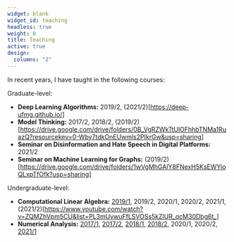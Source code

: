 ```yaml
---
widget: blank
widget_id: teaching
headless: true
weight: 0
title: Teaching
active: true
design:
  columns: "2"
---
```

In recent years, I have taught in the following courses:

Graduate-level:
* **Deep Learning Algorithms:** 2019/2, (2021/2)[https://deep-ufmg.github.io/]
* **Model Thinking:** 2017/2, 2018/2, (2019/2)[https://drive.google.com/drive/folders/0B_VgRZWkTtUlOFhhbTNMa1RuazQ?resourcekey=0-Wby7tdkOnEUwmls2PIkrGw&usp=sharing]
* **Seminar on Disinformation and Hate Speech in Digital Platforms:** 2021/2
* **Seminar on Machine Learning for Graphs:** (2019/2)[https://drive.google.com/drive/folders/1wVgMhGAlY8FNexH5KsEWYioQLxpTfOfk?usp=sharing]

Undergraduate-level:
* **Computational Linear Algebra:** [2019/1](https://github.com/fabriciomurai/teaching/tree/master/alc/2019.1), 2019/2, 2020/1, 2020/2, 2021/1, (2021/2)[https://www.youtube.com/watch?v=ZQMZhVpm5CU&list=PL3mUvwuFfLSVOSs5kZlUR_qcM30Dbg6t_] 
* **Numerical Analysis:** [2017/1](https://github.com/fabriciomurai/teaching/tree/master/calculonumerico/2017.1),
[2017/2](https://github.com/fabriciomurai/teaching/tree/master/analisenumerica/2017.1),
[2018/1](https://github.com/fabriciomurai/teaching/tree/master/ancn/2018.1),
[2018/2](https://github.com/fabriciomurai/teaching/tree/master/ancn/2018.2),
2020/1, 2020/2, [2021/1](https://www.youtube.com/watch?v=JZoKXDb55fw&list=PL3mUvwuFfLSUgKLuyfxMqyTVbtsOf3Pnt)
